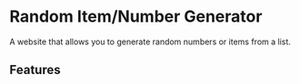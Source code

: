 # Random Item/Number Generator
A website that allows you to generate random numbers or items from a list.

## Features
